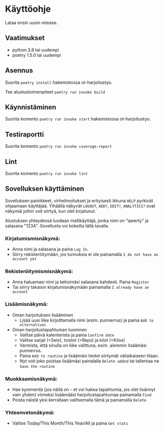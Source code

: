 # Käyttöohje

Lataa ensin uusin release.

## Vaatimukset
  * python 3.8 tai uudempi 
  * poetry 1.5.0 tai uudempi

## Asennus
Suorita `poetry install` hakemistossa ot-harjoitustyo.

Tee alustustoimenpiteet `poetry run invoke build`

## Käynnistäminen
Suorita komento `poetry run invoke start` hakemistossa ot-harjoitustyo.

## Testiraportti

Suorita komento `poetry run invoke coverage-report`

## Lint

Suorita komento `poetry run invoke lint`

## Sovelluksen käyttäminen
Sovelluksen painikkeet, virheilmoitukset ja erityisesti ikkuna `HELP` pyrkivät ohjaamaan käyttäjää. 
Ylhäällä näkyvät `LOGOUT`, `ADD?`, `EDIT?`, `ANALYTICS?` ovat näkymiä joihin voit siirtyä, kun olet kirjatunut.

Alustuksen yhteydessä luodaan mallikäyttäjä, jonka nimi on "qwerty" ja salasana "1234". Sovellusta voi kokeilla tällä tavalla.

### Kirjatumismisnäkymä:
- Anna nimi ja salasana ja paina `Log In`.
- Siirry rekisteröitymään, jos tunnuksia ei ole painamalla `I do not have an account yet`

### Rekisteröitymismisnäkymä:
- Anna haluamasi nimi ja keksimäsi salasana kahdesti. Paina `Register`
- Tai siirry takaisin kirjatumisnäkymään painamalla `I already have an account` 

### Lisäämisnäkymä:
* Oman harjoituksen lisääminen
    - Lisää uusi liike kirjoittamalla nimi (esim. punnerrus) ja paina `Add to alternatives`
* Oman harjoitustapahtuman luominen
    - Valitse päivä kalenterista ja paina `Confirm date`
    - Valitse sarjat (=Sets), toistot (=Reps) ja kilot (=Kilos)
    - Varmista, että sinulla on liike valittuna, esim. aiemmin lisäämäsi punnerrus.
    - Paina `Add to routine` ja lisäämäsi tiedot siirtymät väliaikaiseen tilaan.
    - Nyt voit joko poistaa lisäämäsi painalalla `Delete added` tai tallentaa ne `Save the routine` 

### Muokkaamisnäkymä:
- Hae kymmentä (jos näitä on - et voi hakea tapahtumia, jos olet lisännyt vain yhden) viimeksi lisäämääsi harjoitustapahtumaa painamalla `Find`
- Poista näistä yksi kerrallaan valitsemalla tämä ja painamalla `Delete`

### Yhteenvetonäkymä:
- Valitse Today/This Month/This Year/All ja paina `Get stats`